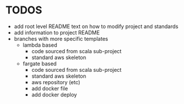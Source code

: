 # TODOS

* add root level README text on how to modify project and standards
* add information to project README
* branches with more specific templates
  * lambda based
    * code sourced from scala sub-project
    * standard aws skeleton 
  * fargate based
    * code sourced from scala sub-project
    * standard aws skeleton
    * aws repository (etc)
    * add docker file
    * add docker deploy